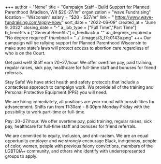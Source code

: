 +++
author = "None"
title = "Campaign Staff - Build Support for Planned Parenthood (Madison, WI) $20-27/hr"
organization = "wave Fundraising"
location = "Wisconsin"
salary = "$20 - $27/hr"
link = " https://www.wave-fundraising.com/apply-now/"
sort_date = "2022-06-09"
created_at = "June 9, 2022"
closing_date = "-"
a_job_type = ["Full Time","Part Time"]
b_benefits = ["General Benefits"]
c_feedback = ""
aa_degrees_required = "No degree required"
thumbnail = "../../images/3_f7c0143a.png"
+++
Our campaign will be rallying support for Planned Parenthood Wisconsin to make sure state’s laws will protect access to abortion care regardless of who is on the Court.
 
Get paid well! Staff earn $20-$27/hour.  We offer overtime pay, paid training, regular raises, sick pay, healthcare for full-time staff and bonuses for friend referrals.
 
Stay Safe!  We have strict health and safety protocols that include a contactless approach to campaign work. We provide all of the training and Personal Protective Equipment (PPE) you will need. 
 
We are hiring immediately, all positions are year-round with possibilities for advancement. Shifts run from 11:30am - 8:30pm Monday-Friday with the possibility to work part-time or full-time.

Pay: $20-$27/hour. We offer overtime pay, paid training, regular raises, sick pay, healthcare for full-time staff and bonuses for friend referrals.

We are committed to equity, inclusion, and anti-racism. We are an equal opportunity employer and we strongly encourage Black, indigenous, people of color, women, people with previous felony convictions, members of the LGBTQIA+ community, and others who identify with underrepresented groups to apply.